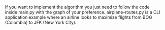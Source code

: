 If you want to implement the algorithm you just need to follow the code inside main.py with the graph of your preference.
airplane-routes.py is a CLI application example where an airline looks to maximize flights from BOG (Colombia) to JFK (New York City). 
